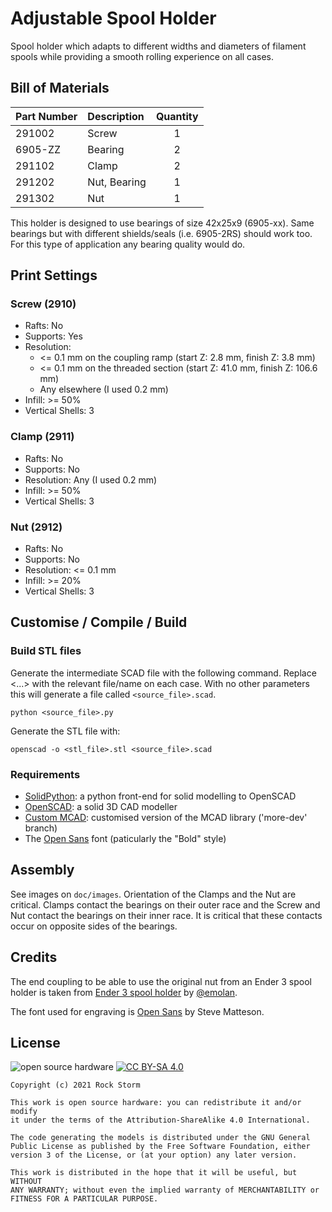 # Adjustable Spool Holder

Spool holder which adapts to different widths and diameters of
filament spools while providing a smooth rolling experience on all
cases.

## Bill of Materials

Part Number | Description  | Quantity
   :---     |     :---     |  :---:
291002      | Screw        |    1
6905-ZZ     | Bearing      |    2
291102      | Clamp        |    2
291202      | Nut, Bearing |    1
291302      | Nut          |    1

This holder is designed to use bearings of size 42x25x9
(6905-xx). Same bearings but with different shields/seals
(i.e. 6905-2RS) should work too. For this type of application any
bearing quality would do.

## Print Settings
### Screw (2910)
- Rafts: No
- Supports: Yes
- Resolution:
  - <= 0.1 mm on the coupling ramp (start Z: 2.8 mm, finish Z: 3.8 mm)
  - <= 0.1 mm on the threaded section (start Z: 41.0 mm, finish Z: 106.6 mm)
  - Any elsewhere (I used 0.2 mm)
- Infill: >= 50%
- Vertical Shells: 3

### Clamp (2911)
- Rafts: No
- Supports: No
- Resolution: Any (I used 0.2 mm)
- Infill: >= 50%
- Vertical Shells: 3

### Nut (2912)
- Rafts: No
- Supports: No
- Resolution: <= 0.1 mm
- Infill: >= 20%
- Vertical Shells: 3

## Customise / Compile / Build
### Build STL files

Generate the intermediate SCAD file with the following command. Replace
<...> with the relevant file/name on each case. With no other parameters
this will generate a file called `<source_file>.scad`.
```
python <source_file>.py
```

Generate the STL file with:
```
openscad -o <stl_file>.stl <source_file>.scad
```

### Requirements
- [SolidPython][6]: a python front-end for solid modelling to OpenSCAD
- [OpenSCAD][7]: a solid 3D CAD modeller
- [Custom MCAD][8]: customised version of the MCAD library ('more-dev' branch)
- The [Open Sans][9] font (paticularly the "Bold" style)

[6]: https://github.com/SolidCode/SolidPython
[7]: http://www.openscad.org
[8]: https://github.com/rockstorm101/MCAD/tree/more-dev
[9]: https://www.1001freefonts.com/open-sans.font

## Assembly

See images on `doc/images`. Orientation of the Clamps and the Nut are
critical. Clamps contact the bearings on their outer race and the
Screw and Nut contact the bearings on their inner race. It is critical
that these contacts occur on opposite sides of the bearings.

## Credits

The end coupling to be able to use the original nut from an Ender 3
spool holder is taken from [Ender 3 spool holder][1] by [@emolan][2].

[1]: https://www.thingiverse.com/thing:3979065
[2]: https://www.thingiverse.com/emolan

The font used for engraving is [Open Sans][9] by Steve Matteson.


## License
![open source hardware][3]
[![CC BY-SA 4.0][5]][4]

```
Copyright (c) 2021 Rock Storm

This work is open source hardware: you can redistribute it and/or modify
it under the terms of the Attribution-ShareAlike 4.0 International.

The code generating the models is distributed under the GNU General
Public License as published by the Free Software Foundation, either
version 3 of the License, or (at your option) any later version.

This work is distributed in the hope that it will be useful, but WITHOUT
ANY WARRANTY; without even the implied warranty of MERCHANTABILITY or
FITNESS FOR A PARTICULAR PURPOSE.
```

[3]: https://licensebuttons.net/l/by-sa/4.0/88x31.png
[4]: https://creativecommons.org/licenses/by-sa/4.0/
[5]: https://i1.wp.com/www.oshwa.org/wp-content/uploads/2014/03/oshw-logo-100-px.png
